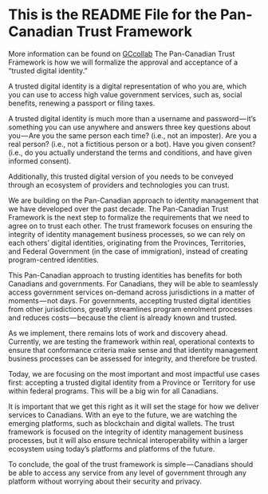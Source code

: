 # This is the README File for the Pan-Canadian Trust Framework
More information can be found on [GCcollab](https://gccollab.ca)
The Pan-Canadian Trust Framework is how we will formalize the approval and acceptance of a “trusted digital identity.”

A trusted digital identity is a digital representation of who you are, which you can use to access high value government services, such as, social benefits, renewing a passport or filing taxes.

A trusted digital identity is much more than a username and password — it’s something you can use anywhere and answers three key questions about you — Are you the same person each time? (i.e., not an imposter). Are you a real person? (i.e., not a fictitious person or a bot). Have you given consent? (i.e., do you actually understand the terms and conditions, and have given informed consent).

Additionally, this trusted digital version of you needs to be conveyed through an ecosystem of providers and technologies you can trust.

We are building on the Pan-Canadian approach to identity management that we have developed over the past decade. The Pan-Canadian Trust Framework is the next step to formalize the requirements that we need to agree on to trust each other. The trust framework focuses on ensuring the integrity of identity management business processes, so we can rely on each others’ digital identities, originating from the Provinces, Territories, and Federal Government (in the case of immigration), instead of creating program-centred identities.

This Pan-Canadian approach to trusting identities has benefits for both Canadians and governments. For Canadians, they will be able to seamlessly access government services on-demand across jurisdictions in a matter of moments — not days. For governments, accepting trusted digital identities from other jurisdictions, greatly streamlines program enrolment processes and reduces costs — because the client is already known and trusted.

As we implement, there remains lots of work and discovery ahead. Currently, we are testing the framework within real, operational contexts to ensure that conformance criteria make sense and that identity management business processes can be assessed for integrity, and therefore be trusted.

Today, we are focusing on the most important and most impactful use cases first: accepting a trusted digital identity from a Province or Territory for use within federal programs. This will be a big win for all Canadians.

It is important that we get this right as it will set the stage for how we deliver services to Canadians. With an eye to the future, we are watching the emerging platforms, such as blockchain and digital wallets. The trust framework is focused on the integrity of identity management business processes, but it will also ensure technical interoperability within a larger ecosystem using today’s platforms and platforms of the future.

To conclude, the goal of the trust framework is simple — Canadians should be able to access any service from any level of government through any platform without worrying about their security and privacy.
